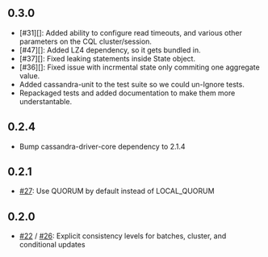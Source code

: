 ## 0.3.0

* [#31][]: Added ability to configure read timeouts, and various other parameters on the CQL cluster/session.
* [#47][]: Added LZ4 dependency, so it gets bundled in.
* [#37][]: Fixed leaking statements inside State object.
* [#36][]: Fixed issue with incrmental state only commiting one aggregate value.
* Added cassandra-unit to the test suite so we could un-Ignore tests.
* Repackaged tests and added documentation to make them more understantable.

## 0.2.4

* Bump cassandra-driver-core dependency to 2.1.4

## 0.2.1

* [#27][]: Use QUORUM by default instead of LOCAL_QUORUM

## 0.2.0

* [#22][] / [#26][]: Explicit consistency levels for batches, cluster, and conditional updates

[#22]: https://github.com/hmsonline/storm-cassandra-cql/issues/22
[#26]: https://github.com/hmsonline/storm-cassandra-cql/issues/26
[#27]: https://github.com/hmsonline/storm-cassandra-cql/issues/27
